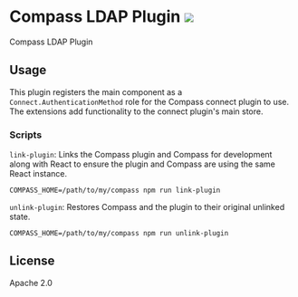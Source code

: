 # Compass LDAP Plugin [![][travis_img]][travis_url]

Compass LDAP Plugin

## Usage

This plugin registers the main component as a `Connect.AuthenticationMethod` role for the
Compass connect plugin to use. The extensions add functionality to the connect plugin's
main store.

### Scripts

`link-plugin`: Links the Compass plugin and Compass for development along with React to ensure the
  plugin and Compass are using the same React instance.

```shell
COMPASS_HOME=/path/to/my/compass npm run link-plugin
```

`unlink-plugin`: Restores Compass and the plugin to their original unlinked state.

```shell
COMPASS_HOME=/path/to/my/compass npm run unlink-plugin
```

## License

Apache 2.0

[travis_img]: https://travis-ci.com/10gen/compass-auth-ldap.svg?token=ezEB2TnpPiu7XLo6ByZp&branch=master
[travis_url]: https://travis-ci.com/10gen/compass-auth-ldap
[npm_img]: https://img.shields.io/npm/v/@mongodb-js/compass-auth-ldap.svg?style=flat-square
[npm_url]: https://www.npmjs.org/package/@mongodb-js/compass-auth-ldap
